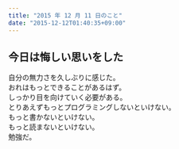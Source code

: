 ```yaml
---
title: "2015 年 12 月 11 日のこと"
date: "2015-12-12T01:40:35+09:00"
---
```


## 今日は悔しい思いをした

自分の無力さを久しぶりに感じた。  
おれはもっとできることがあるはず。  
しっかり目を向けていく必要がある。  
とりあえずもっとプログラミングしないといけない。  
もっと書かないといけない。  
もっと読まないといけない。  
勉強だ。
